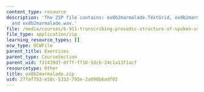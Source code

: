 ```yaml
---
content_type: resource
description: 'The ZIP file contains: ex8b2marmalade.TextGrid, ex8b2marmalade-ans.TextGrid,
  and ex8b2marmalade.wav.'
file: /media/courses/6-911-transcribing-prosodic-structure-of-spoken-utterances-with-tobi-january-iap-2006/27faf753e58c5333795e2a098b6adf02_ex8b2marmalade.zip
file_type: application/zip
learning_resource_types: []
ocw_type: OCWFile
parent_title: Exercises
parent_type: CourseSection
parent_uid: f31439d7-0f7f-ff16-5dcb-24c1a13f1acf
resourcetype: Other
title: ex8b2marmalade.zip
uid: 27faf753-e58c-5333-795e-2a098b6adf02
---
```

